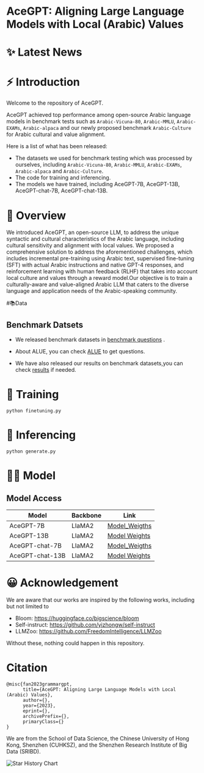 # AceGPT:  Aligning Large Language Models with Local (Arabic) Values

# ✨ Latest News


# ⚡ Introduction

Welcome to the repository of AceGPT.

AceGPT achieved top performance among open-source Arabic language models in benchmark tests such as `Arabic-Vicuna-80`, `Arabic-MMLU`, `Arabic-EXAMs`, `Arabic-alpaca` and our newly proposed benchmark `Arabic-Culture` for Arabic cultural and value alignment.

Here is a list of what has been released:
* The datasets we used for benchmark testing which was processed by ourselves, including `Arabic-Vicuna-80`, `Arabic-MMLU`, `Arabic-EXAMs`, `Arabic-alpaca` and `Arabic-Culture`.
* The code for training and inferencing.
* The models we have trained, including AceGPT-7B, AceGPT-13B, AceGPT-chat-7B, AceGPT-chat-13B.

# 💭 Overview
We introduced AceGPT, an open-source LLM, to address the unique syntactic and cultural characteristics of the Arabic language, including cultural sensitivity and alignment with local values. We proposed a comprehensive solution to address the aforementioned challenges, which includes incremental pre-training using Arabic text, supervised fine-tuning (SFT) with actual Arabic instructions and native GPT-4 responses, and reinforcement learning with human feedback (RLHF) that takes into account local culture and values through a reward model.Our objective is to train a culturally-aware and value-aligned Arabic LLM that caters to the diverse language and application needs of the Arabic-speaking community.

#📚Data
## Benchmark Datsets
* We released benchmark datasets in [benchmark questions](https://github.com/FreedomIntelligence/AceGPT/tree/main/question) .  

  
* About ALUE, you can check [ALUE](https://www.alue.org/tasks) to get questions. 

 
* We have also released our results on benchmark datasets,you can check  [results](https://github.com/FreedomIntelligence/AceGPT/tree/main/eval_results)  if needed.  

# 🚀 Training
```
python finetuning.py
```
# 🧐 Inferencing
```
python generate.py
```
# 👨‍⚕️ Model

## Model Access
| Model                | Backbone      | Link                                                                          |
|----------------------|---------------|-------------------------------------------------------------------------------|
| AceGPT-7B | LlaMA2 | [Model_Weigths](https://huggingface.co/FreedomIntelligence/AceGPT-7B) |
| AceGPT-13B     | LlaMA2  | [Model Weights](https://huggingface.co/FreedomIntelligence/AceGPT-13B)      |
| AceGPT-chat-7B | LlaMA2  | [Model_Weigths](https://huggingface.co/FreedomIntelligence/AceGPT-chat-7B) |
| AceGPT-chat-13B     | LlaMA2  | [Model Weights](https://huggingface.co/FreedomIntelligence/AceGPT-chat-13B)      |




# 😀 Acknowledgement

We are aware that our works are inspired by the following works, including but not limited to

- Bloom: https://huggingface.co/bigscience/bloom
- Self-instruct: https://github.com/yizhongw/self-instruct
- LLMZoo: https://github.com/FreedomIntelligence/LLMZoo
  
Without these, nothing could happen in this repository.


# Citation
```
@misc{fan2023grammargpt,
      title={AceGPT: Aligning Large Language Models with Local (Arabic) Values}, 
      author={},
      year={2023},
      eprint={},
      archivePrefix={},
      primaryClass={}
}
```
We are from the School of Data Science, the Chinese University of Hong Kong, Shenzhen (CUHKSZ), and the Shenzhen Research Institute of Big Data (SRIBD).


<picture>
  <source media="(prefers-color-scheme: dark)" srcset="https://api.star-history.com/svg?repos=FreedomIntelligence/GrammarGPT&type=Date&theme=dark" />
  <source media="(prefers-color-scheme: light)" srcset="https://api.star-history.com/svg?repos=FreedomIntelligence/GrammarGPT&type=Date" />
  <img alt="Star History Chart" src="" />
</picture>
